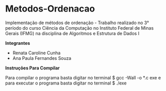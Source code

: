 # Metodos-Ordenacao
Implementação de métodos de ordenação - Trabalho realizado no 3° período do curso Ciência da Computação no Instituto Federal de Minas Gerais (IFMG) na disciplina de Algoritmos e Estrutura de Dados I

**Integrantes**

   * Renata Caroline Cunha
   * Ana Paula Fernandes Souza

**Instruções Para Compilar**

Para compilar o programa basta digitar no terminal $ gcc -Wall -o *.c exe e para executar o programa basta digitar no terminal $ ./exe
